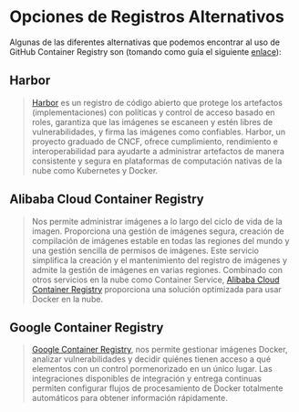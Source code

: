# Opciones de Registros Alternativos

Algunas de las diferentes alternativas que podemos encontrar al uso de GitHub Container Registry son (tomando como guía el siguiente [enlace](https://alternativeto.net/software/private-docker-registry/)):

## Harbor

> [Harbor](https://goharbor.io/) es un registro de código abierto que protege los artefactos (implementaciones) con políticas y control de acceso basado en roles, garantiza que las imágenes se escaneen y estén libres de vulnerabilidades, y firma las imágenes como confiables. Harbor, un proyecto graduado de CNCF, ofrece cumplimiento, rendimiento e interoperabilidad para ayudarte a administrar artefactos de manera consistente y segura en plataformas de computación nativas de la nube como Kubernetes y Docker.

## Alibaba Cloud Container Registry

> Nos permite administrar imágenes a lo largo del ciclo de vida de la imagen. Proporciona una gestión de imágenes segura, creación de compilación de imágenes estable en todas las regiones del mundo y una gestión sencilla de permisos de imágenes. Este servicio simplifica la creación y el mantenimiento del registro de imágenes y admite la gestión de imágenes en varias regiones. Combinado con otros servicios en la nube como Container Service, [Alibaba Cloud Container Registry](https://www.alibabacloud.com/es/product/container-registry) proporciona una solución optimizada para usar Docker en la nube.


## Google Container Registry

> [Google Container Registry](https://cloud.google.com/container-registry), nos permite gestionar imágenes Docker, analizar vulnerabilidades y decidir quiénes tienen acceso a qué elementos con un control pormenorizado en un único lugar. Las integraciones disponibles de integración y entrega continuas permiten configurar flujos de procesamiento de Docker totalmente automáticos para obtener información rápidamente.